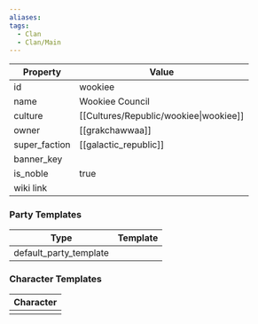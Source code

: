 ```yaml
---
aliases: 
tags:
  - Clan
  - Clan/Main
---
```


| Property      | Value                                  |
| ------------- | -------------------------------------- |
| id            | wookiee                                |
| name          | Wookiee Council                        |
| culture       | [[Cultures/Republic/wookiee\|wookiee]] |
| owner         | [[grakchawwaa]]                        |
| super_faction | [[galactic_republic]]                  |
| banner_key    |                                        |
| is_noble      | true                                   |
| wiki link     |                                        |

### Party Templates
| Type                   | Template |
| ---------------------- | -------- |
| default_party_template |          |

### Character Templates
| Character |
| :-------: |
|           |